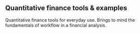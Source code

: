 ## Quantitative finance tools & examples
Quantitative finance tools for everyday use. Brings to mind the fundamentals of workflow in a financial analysis. 
